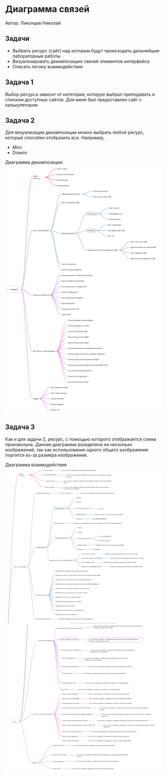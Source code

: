# Диаграмма связей


Автор: Ликонцев Николай


## Задачи
- Выбрать ресурс (сайт) над которым будут происходить дальнейшие лабораторные работы
- Визуализировать декомпозицию связей элементов интерфейса
- Описать логику взаимодействия 

## Задача 1
Выбор ресурса зависит от категории, которую выбрал преподавать и списком доступных сайтов. Для меня был предоставлен сайт с калькулятором

## Задача 2
Для визуализации декомпозиции можно выбрать любой ресурс, который способен отобразить все. Например,
- Miro
- Drawio

Диаграмма декомпозиции
![Диаграмма декомпозиции](img/decomposition.png)

## Задача 3
Как и для задачи 2, ресурс, с помощью которого отображается схема произвольна. Данная диаграмма разеделена на несколько изображений, так как использование одного общего изображение портится из-за размера изображения.

Диаграмма взаимодействия
![Диаграмма взаимодействия часть 1](img/interaction_1.png)
![Диаграмма взаимодействия часть 2](img/interaction_2.png)
